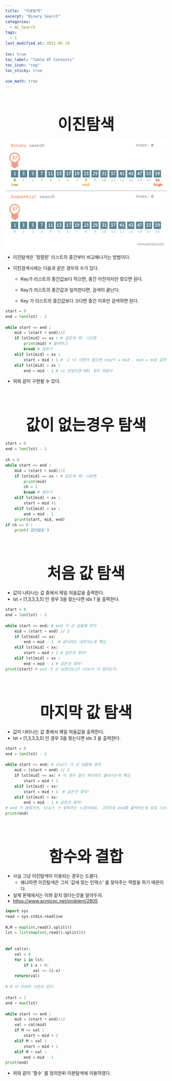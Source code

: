 ```yaml
---
title:  "이분탐색"
excerpt: "Binary Search"
categories:
  - AL_Search
tags:
  - 1
last_modified_at: 2021-05-19

toc: true
toc_label: "Table Of Contents"
toc_icon: "cog"
toc_sticky: true

use_math: true
---
```


<br>

# <center><font size="15"> 이진탐색 </font></center>

![png](/assets/images/Py_Algorithm/1_1.gif)

- 이진탐색은 '정렬된' 리스트의 중간부터 비교해나가는 방법이다.

- 이진검색시에는 다음과 같은 경우의 수가 있다.

  - Key가 리스트의 중간값보다 작으면, 중간 이전까지만 찾으면 된다.

  - Key가 리스트의 중간값과 일치한다면, 검색이 끝난다. 
  - Key 가 리스트의 중간값보다 크다면 중간 이후만 검색하면 된다.

```python
start = 0 
end = len(lst) - 1 

while start <= end :
    mid = (start + end)//2
    if lst[mid] == xx : # 같은게 딱! 나오면
        print(mid) # 출력하고
        break # 멈추기
    elif lst[mid] < xx :
        start = mid + 1 # -1 +1 이런거 없으면 start = mid , mid = end 같은 경우에 참사난다. 
    elif lst[mid] > xx :
        end = mid - 1 # +1 안넣으면 001 경우 대참사
```

- 위와 같이 구현될 수 있다. 

<BR>

<br>

# <center><font size="15"> 값이 없는경우 탐색 </font></center>

```python
start = 0 
end = len(lst) - 1 

ch = 0
while start <= end :
    mid = (start + end)//2
    if lst[mid] == xx : # 같은게 딱! 나오면
        print(mid) 
        ch = 1
        break # 멈추기
    elif lst[mid] < xx :
        start = mid +1 
    elif lst[mid] > xx :
        end = mid - 1 
    print(start, mid, end)
if ch == 0 :
    print('값이없오')
```



<br>

<br>

# <center><font size="15"> 처음 값 탐색 </font></center>

- 값이 나타나는 값 중에서 제일 처음값을 출력한다.
- lst = [1,3,3,3,5] 인 경우 3을 찾는다면 idx 1 을 출력한다.

```python
start = 0 
end = len(lst) - 1

while start <= end: # end 가 선 넘을떄 정지
    mid = (start + end) // 2
    if lst[mid] == xx:
        end = mid - 1  # 같더라도 내려가는게 핵심
    elif lst[mid] < xx:
        start = mid + 1 # 같은것 찾아!
    elif lst[mid] > xx :
        end = mid - 1 # 같은것 찾아!
print(start) # end 가 선 넘었다는건? start 가 맞다는거.
```

<br>

<Br>

# <center><font size="15">마지막 값 탐색 </font></center>

- 값이 나타나는 값 중에서 제일 처음값을 출력한다.
- lst = [1,3,3,3,5] 인 경우 3을 찾는다면 idx 3 을 출력한다.

```python
start = 0 
end = len(lst) - 1 

while start <= end: # start 가 선 넘을떄 정지 
    mid = (start + end) // 2
    if lst[mid] == xx: # 이 경우 같다 하더라도 올라가는게 핵심
        start = mid + 1
    elif lst[mid] < xx: 
        start = mid + 1  # 같은것 찾아! 
    elif lst[mid] > xx:
        end = mid - 1 # 같은것 찾아!
# end 가 멈춰서서, start 가 맞춰주는 느낌이네요. 그러므로 end를 출력하는게 맞죠 (start 가 변하다가 end를 넘어버릴떄 중지하니까요)
print(end)
```

<br>

<br>

# <center><font size="15">함수와 결합</font></center>

- 사실 그냥 이진탐색이 이용되는 경우는 드물다.
  - 왜냐하면 이진탐색은 그저 '값에 맞는 인덱스' 를 찾아주는 역할을 하기 때문이다.
- 실제 문제에서는 이와 같지 않다는것을 알아두자.
- <https://www.acmicpc.net/problem/2805>

```python
import sys
read = sys.stdin.readline

N,M = map(int,read().split())
lst = list(map(int,read().split()))


def cal(x):
    val = 0
    for i in lst:
        if i-x > 0:
            val += (i-x)
    return(val)

# M 이 우리의 기준이 된다.

start = 1
end = max(lst)

while start <= end : 
    mid = (start + end)//2
    val = cal(mid)
    if M == val :
        start = mid + 1 
    elif M < val : 
        start = mid + 1
    elif M > val : 
        end = mid - 1
print(end)
```

- 위와 같이 '함수' 를 정의한뒤 이분탐색에 이용하였다. 

